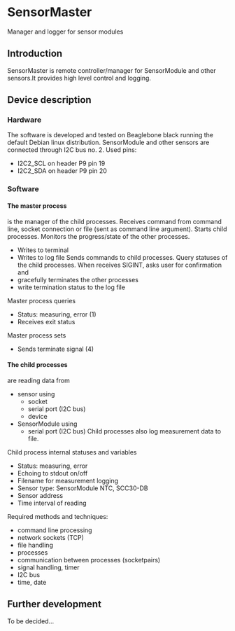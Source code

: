 # SensorMaster
Manager and logger for sensor modules

## Introduction
SensorMaster is remote controller/manager for SensorModule and other sensors.It provides high level control and logging.

## Device description

### Hardware
The software is developed and tested on Beaglebone black running the default Debian linux distribution.
SensorModule and other sensors are connected through I2C bus no. 2.
Used pins:
- I2C2_SCL on header P9 pin 19
- I2C2_SDA on header P9 pin 20

### Software
#### The master process
is the manager of the child processes.
Receives command from command line, socket connection or file (sent as command line argument).
Starts child processes.
Monitors the progress/state of the other processes.
- Writes to terminal
- Writes to log file
Sends commands to child processes.
Query statuses of the child processes.
When receives SIGINT, asks user for confirmation and
- gracefully terminates the other processes
- write termination status to the log file

Master process queries
- Status: measuring, error (1)
- Receives exit status

Master process sets
- Sends terminate signal (4)

#### The child processes
are reading data from
- sensor using
    - socket
    - serial port (I2C bus)
    - device
- SensorModule using
    - serial port (I2C bus)
Child processes also log measurement data to file.

Child process internal statuses and variables
- Status: measuring, error
- Echoing to stdout on/off
- Filename for measurement logging
- Sensor type: SensorModule NTC, SCC30-DB
- Sensor address
- Time interval of reading

Required methods and techniques:
- command line processing
- network sockets (TCP)
- file handling
- processes
- communication between processes (socketpairs)
- signal handling, timer
- I2C bus
- time, date

## Further development
To be decided...
